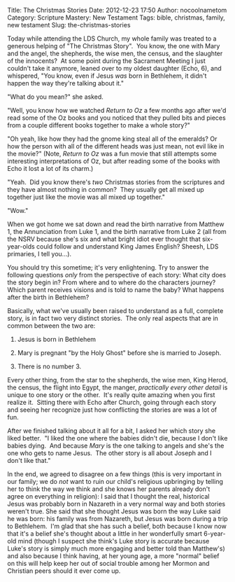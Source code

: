 Title: The Christmas Stories
Date: 2012-12-23 17:50
Author: nocoolnametom
Category: Scripture Mastery: New Testament
Tags: bible, christmas, family, new testament
Slug: the-christmas-stories

Today while attending the LDS Church, my whole family was treated to a generous helping of "The Christmas Story".  You know, the one with Mary and the angel, the shepherds, the wise men, the census, and the slaughter of the innocents?  At some point during the Sacrament Meeting I just couldn't take it anymore, leaned over to my oldest daughter (Echo, 6), and whispered, "You know, even if Jesus *was* born in Bethlehem, it didn't happen the way they're talking about it."

"What do you mean?" she asked.

"Well, you know how we watched *Return to Oz* a few months ago after we'd read some of the Oz books and you noticed that they pulled bits and pieces from a couple different books together to make a whole story?"

"Oh yeah, like how they had the gnome king steal all of the emeralds? Or how the person with all of the different heads was just mean, not evil like in the movie?" (Note, *Return to Oz* was a fun movie that still attempts some interesting interpretations of Oz, but after reading some of the books with Echo it lost a lot of its charm.)

"Yeah.  Did you know there's *two* Christmas stories from the scriptures and they have almost nothing in common?  They usually get all mixed up together just like the movie was all mixed up together."

"Wow."

When we got home we sat down and read the birth narrative from Matthew 1, the Annunciation from Luke 1, and the birth narrative from Luke 2 (all from the NSRV because she's six and what bright idiot ever thought that six-year-olds could follow and understand King James English? Sheesh, LDS primaries, I tell you...).

You should try this sometime; it's very enlightening. Try to answer the following questions *only* from the perspective of each story: What city does the story begin in? From where and to where do the characters journey? Which parent receives visions and is told to name the baby? What happens after the birth in Bethlehem?

Basically, what we've usually been raised to understand as a full, complete story, is in fact two very distinct stories.  The only real aspects that are in common between the two are:

1.  Jesus is born in Bethlehem

2.  Mary is pregnant "by the Holy Ghost" before she is married to Joseph.

3.  There is no number 3.

Every other thing, from the star to the shepherds, the wise men, King Herod, the census, the flight into Egypt, the manger, *practically every other detail* is unique to one story or the other.  It's really quite amazing when you first realize it.  Sitting there with Echo after Church, going through each story and seeing her recognize just how conflicting the stories are was a lot of fun.

After we finished talking about it all for a bit, I asked her which story she liked better.  "I liked the one where the babies didn't die, because I don't like babies dying.  And because *Mary* is the one talking to angels and she's the one who gets to name Jesus.  The other story is all about Joseph and I don't like that."

In the end, we agreed to disagree on a few things (this is very important in our family; we do *not* want to ruin our child's religious upbringing by telling her to think the way we think and she knows her parents already don't agree on everything in religion): I said that I thought the real, historical Jesus was probably born in Nazareth in a very normal way and both stories weren't true. She said that she thought Jesus was born the way Luke said he was born: his family was from Nazareth, but Jesus was born during a trip to Bethlehem.  I'm glad that she has such a belief, both because I know now that it's a belief she's thought about a little in her wonderfully smart 6-year-old mind (though I suspect she think's Luke story is accurate because Luke's story is simply much more engaging and better told than Matthew's) and also because I think having, at her young age, a more "normal" belief on this will help keep her out of social trouble among her Mormon and Christian peers should it ever come up.
